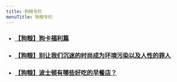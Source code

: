 ```yaml
---
title: 狗粮专栏
menuTitle: 狗粮专栏
---
```

- ### [【狗粮】狗卡福利篇](https://mp.weixin.qq.com/s/b8yigrCJum1etpRcdlMx6g)
- ### [【狗粮】别让我们沉迷的时尚成为环境污染以及人性的罪人](https://mp.weixin.qq.com/s/z9_IBiajX1FAjKwdjgxPMg)
- ### [【狗粮】波士顿有哪些好吃的早餐店？](https://mp.weixin.qq.com/s/iYNTbK-bJ04qRvqoeDTvxw)


